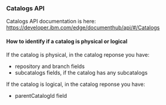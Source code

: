### Catalogs API

Catalogs API documentation is here: https://developer.ibm.com/edge/documenthub/api/#/Catalogs


#### How to identify if a catalog is physical or logical

If the catalog is physical, in the catalog reponse you have:
- repository and branch fields
- subcatalogs fields, if the catalog has any subcatalogs

If the catalog is logical, in the catalog reponse you have:
- parentCatalogId field

